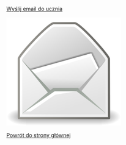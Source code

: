 <html lang="pl">
<head>
    <meta charset="UTF-8">
    <meta name="viewport" content="width=device-width, initial-scale=1.0">
</head>
<body>
    <p><a href="mailto:kacper.wp1@wp.pl">Wyślij email do ucznia</a></p>
    <img src="/poczta.jpg" alt="poczta1.png" width="300">
    <p><a href="https://kejpy.github.io/index.html/">Powrót do strony głównej</a></p>
</body>
</html>
